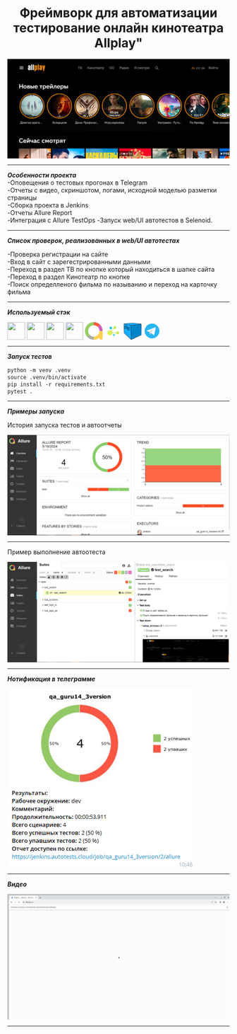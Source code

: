 <h1 align="center">Фреймворк для автоматизации тестирование онлайн кинотеатра Allplay"</h1>

<img align="center" src="resources/images/site.png"/>  

***
***Особенности проекта***  
-Оповещения о тестовых прогонах в Telegram  
-Отчеты с видео, скриншотом, логами, исходной моделью разметки страницы  
-Сборка проекта в Jenkins  
-Отчеты Allure Report  
-Интеграция с Allure TestOps
-Запуск web/UI автотестов в Selenoid.


***
***Список проверок, реализованных в web/UI автотестах***

-Проверка регистрации на сайте   
-Вход в сайт с зарегестрированными данными     
-Переход в раздел ТВ по кнопке который находиться в шапке сайта  
-Переход в раздел Кинотеатр по кнопке   
-Поиск определленого фильма по называнию и   переход на карточку фильма    

***


***Используемый стэк***  
<p align="left">
<img align="center" src="https://cdn.jsdelivr.net/gh/devicons/devicon@latest/icons/python/python-original-wordmark.svg" height="40" width="40" />
<img align="center" src="https://cdn.jsdelivr.net/gh/devicons/devicon@latest/icons/pycharm/pycharm-original.svg" height="40" width="40" />
<img align="center" src="https://cdn.jsdelivr.net/gh/devicons/devicon@latest/icons/jenkins/jenkins-original.svg" height="40" width="40" />
<img align="center" src="https://cdn.jsdelivr.net/gh/devicons/devicon@latest/icons/pytest/pytest-original.svg" height="40" width="40" />
<img align="center" src="resources/images/allure.png" height="40" width="40" />
<img align="center" src="resources/images/selene.png" height="40" width="40" />
<img align="center" src="resources/images/selenoid.png" height="40" width="40" />
<img align="center" src="resources/images/telegram.png" height="40" width="40" />

***  
***Запуск тестов***  
```
python -m venv .venv
source .venv/bin/activate
pip install -r requirements.txt
pytest .
```
***

***Примеры запуска***  

История запуска тестов и автоотчеты

<img align="center" src="resources/images/allure_history.png"/>  

***
Пример выполнение автоотеста

<img align="center" src="resources/images/allure_run.png"/>  

***
***Нотификация в телеграмме*** 

<img align="center" src="resources/images/telegram_notification.png"/>  

***

***Видео*** 

<img align="center" src="resources/images/video_from-test.gif"/>  

***